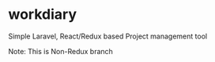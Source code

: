 # workdiary
Simple Laravel, React/Redux based Project management tool

Note: This is Non-Redux branch
